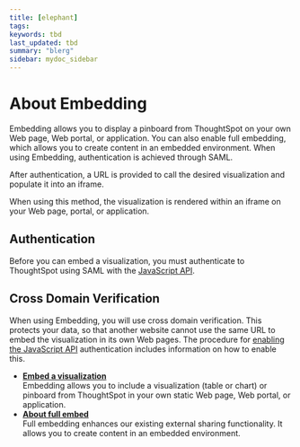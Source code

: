 ```yaml
---
title: [elephant]
tags: 
keywords: tbd
last_updated: tbd
summary: "blerg"
sidebar: mydoc_sidebar
---
```

# About Embedding

Embedding allows you to display a pinboard from ThoughtSpot on your own Web page, Web portal, or application. You can also enable full embedding, which allows you to create content in an embedded environment. When using Embedding, authentication is achieved through SAML.

After authentication, a URL is provided to call the desired visualization and populate it into an iframe.

When using this method, the visualization is rendered within an iframe on your Web page, portal, or application.

## Authentication

Before you can embed a visualization, you must authenticate to ThoughtSpot using SAML with the [JavaScript API](../JS_API/about_JS_API.html#).

## Cross Domain Verification

When using Embedding, you will use cross domain verification. This protects your data, so that another website cannot use the same URL to embed the visualization in its own Web pages. The procedure for [enabling the JavaScript API](../JS_API/enable_JS_API.html#) authentication includes information on how to enable this.

-   **[Embed a visualization](../../application_integration/embedding_viz/embed_a_viz.html)**  
Embedding allows you to include a visualization \(table or chart\) or pinboard from ThoughtSpot in your own static Web page, Web portal, or application.
-   **[About full embed](../../application_integration/embedding_viz/about_full_embed.html)**  
Full embedding enhances our existing external sharing functionality. It allows you to create content in an embedded environment.

